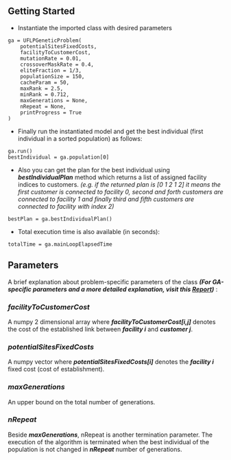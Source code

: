
## **Getting Started**



* Instantiate the imported class with desired parameters

```
ga = UFLPGeneticProblem(
    potentialSitesFixedCosts,
    facilityToCustomerCost,
    mutationRate = 0.01,
    crossoverMaskRate = 0.4,
    eliteFraction = 1/3,
    populationSize = 150,
    cacheParam = 50,
    maxRank = 2.5,
    minRank = 0.712,
    maxGenerations = None,
    nRepeat = None,
    printProgress = True
)
```

* Finally run the instantiated model and get the best individual (first individual in a sorted population) as follows:

```
ga.run()
bestIndividual = ga.population[0]
```

* Also you can get the plan for the best individual using ***bestIndividualPlan*** method which returns a list of assigned facility indices to customers. *(e.g. if the returned plan is [0 1 2 1 2] it means the first customer is connected to facility 0, second and forth customers are connected to facility 1 and finally third and fifth customers are connected to facility with index 2)*

```
bestPlan = ga.bestIndividualPlan()
```

* Total execution time is also available (in seconds):
```
totalTime = ga.mainLoopElapsedTime
```


## **Parameters**
A brief explanation about problem-specific parameters of the class ***(For GA-specific parameters and a more detailed explanation, visit this [Report](https://www.dropbox.com/s/gjujbn3a8hxv9i8/main.pdf?dl=0))*** :

### ***facilityToCustomerCost***
A numpy 2 dimensional array where ***facilityToCustomerCost[i,j]*** denotes the cost of the established link between ***facility i*** and ***customer j***.

### ***potentialSitesFixedCosts***
A numpy vector where ***potentialSitesFixedCosts[i]*** denotes the ***facility i*** fixed cost (cost of establishment).

### ***maxGenerations***
An upper bound on the total number of generations.
    
### ***nRepeat***
Beside ***maxGenerations***, nRepeat is another termination parameter. The execution of the algorithm is terminated when the best individual of the population is not changed in ***nRepeat*** number of generations.
